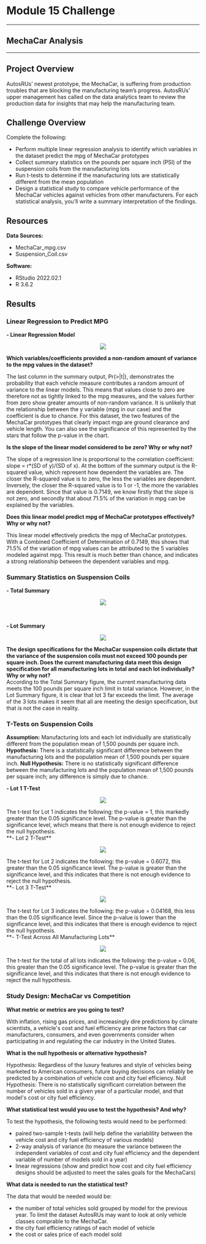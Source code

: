 # Module 15 Challenge

---
## MechaCar Analysis
---

## Project Overview
AutosRUs’ newest prototype, the MechaCar, is suffering from production troubles that are blocking the manufacturing team’s progress. AutosRUs’ upper management has called on the data analytics team to review the production data for insights that may help the manufacturing team.

## Challenge Overview
Complete the following:
- Perform multiple linear regression analysis to identify which variables in the dataset predict the mpg of MechaCar prototypes
- Collect summary statistics on the pounds per square inch (PSI) of the suspension coils from the manufacturing lots
- Run t-tests to determine if the manufacturing lots are statistically different from the mean population
- Design a statistical study to compare vehicle performance of the MechaCar vehicles against vehicles from other manufacturers. For each statistical analysis, you’ll write a summary interpretation of the findings.

## Resources
**Data Sources:** 
- MechaCar_mpg.csv
- Suspension_Coil.csv

**Software:**
- RStudio 2022.02.1 
- R 3.6.2 

## Results
### Linear Regression to Predict MPG

**- Linear Regression Model**
<p align="center">
    <img src="https://github.com/saraegregg/Mod15_R-Analysis/blob/main/images/del1.png"> 
</p>

**Which variables/coefficients provided a non-random amount of variance to the mpg values in the dataset?**

The last column in the summary output, Pr(>|t|), demonstrates the probability that each vehicle measure contributes a random amount of variance to the linear models. This means that values close to zero are therefore not as tightly linked to the mpg measures, and the values further from zero show greater amounts of non-random variance. It is unlikely that the relationship between the y variable (mpg in our case) and the coefficient is due to chance. For this dataset, the two features of the MechaCar prototypes that clearly impact mgp are ground clearance and vehicle length. You can also see the significance of this represented by the stars that follow the p-value in the chart.

**Is the slope of the linear model considered to be zero? Why or why not?**

The slope of a regression line is proportional to the correlation coefficient: slope = r*(SD of y)/(SD of x). At the bottom of the summary output is the R-squared value, which represent how dependent the variables are. The closer the R-squared value is to zero, the less the variables are dependent. Inversely, the closer the R-squared value is to 1 or -1, the more the variables are dependent. Since that value is 0.7149, we know firstly that the slope is not zero, and secondly that about 71.5% of the variation in mpg can be explained by the variables.

**Does this linear model predict mpg of MechaCar prototypes effectively? Why or why not?**

This linear model effectively predicts the mpg of MechaCar prototypes. With a Combined Coefficient of Determination of 0.7149, this shows that 71.5% of the variation of mpg values can be attributed to the 5 variables modeled against mpg. This result is much better than chance, and indicates a strong relationship between the dependent variables and mpg.


### Summary Statistics on Suspension Coils

**- Total Summary**
<p align="center">
    <img src="https://github.com/saraegregg/Mod15_R-Analysis/blob/main/images/del2.2.png"> 
</p>
<br>

**- Lot Summary** 
<p align="center">
    <img src="https://github.com/saraegregg/Mod15_R-Analysis/blob/main/images/del2.1.png"> 
</p>

**The design specifications for the MechaCar suspension coils dictate that the variance of the suspension coils must not exceed 100 pounds per square inch. Does the current manufacturing data meet this design specification for all manufacturing lots in total and each lot individually?** 
**Why or why not?**
<br>
According to the Total Summary figure, the current manufacturing data meets the 100 pounds per square inch limit in total variance. However, in the Lot Summary figure, it is clear that lot 3 far exceeds the limit. The average of the 3 lots makes it seem that all are meeting the design specification, but that is not the case in reality.


### T-Tests on Suspension Coils
**Assumption:** Manufacturing lots and each lot individually are statistically different from the population mean of 1,500 pounds per square inch.
**Hypothesis:** There is a statistically significant difference between the manufacturing lots and the population mean of 1,500 pounds per square inch.
**Null Hypothesis:** There is no statistically significant difference between the manufacturing lots and the population mean of 1,500 pounds per square inch; any difference is simply due to chance.

**- Lot 1 T-Test**
<p align="center">
    <img src="https://github.com/saraegregg/Mod15_R-Analysis/blob/main/images/del3.1.png"> 
</p>
The t-test for Lot 1 indicates the following: the p-value = 1, this markedly greater than the 0.05 significance level. The p-value is greater than the significance level, which means that there is not enough evidence to reject the null hypothesis.

<br>
**- Lot 2 T-Test**
<p align="center">
    <img src="https://github.com/saraegregg/Mod15_R-Analysis/blob/main/images/del3.2.png"> 
</p>
The t-test for Lot 2 indicates the following: the p-value = 0.6072, this greater than the 0.05 significance level. The p-value is greater than the significance level, and this indicates that there is not enough evidence to reject the null hypothesis.

<br>
**- Lot 3 T-Test**
<p align="center">
    <img src="https://github.com/saraegregg/Mod15_R-Analysis/blob/main/images/del3.3.png"> 
</p>
The t-test for Lot 3 indicates the following: the p-value = 0.04168, this less than the 0.05 significance level. Since the p-value is lower than the significance level, and this indicates that there is enough evidence to reject the null hypothesis.

<br>
**- T-Test Across All Manufacturing Lots** 
<p align="center">
    <img src="https://github.com/saraegregg/Mod15_R-Analysis/blob/main/images/del3.4.png"> 
</p>

The t-test for the total of all lots indicates the following: the p-value = 0.06, this greater than the 0.05 significance level. The p-value is greater than the significance level, and this indicates that there is not enough evidence to reject the null hypothesis.

### Study Design: MechaCar vs Competition

**What metric or metrics are you going to test?**

With inflation, rising gas prices, and increasingly dire predictions by climate scientists, a vehicle's cost and fuel efficiency are prime factors that car manufacturers, consumers, and even governments consider when participating in and regulating the car industry in the United States.

**What is the null hypothesis or alternative hypothesis?**

Hypothesis: Regardless of the luxury features and style of vehicles being marketed to American consumers, future buying decisions can reliably be predicted by a combination of vehicle cost and city fuel efficiency.
Null Hypothesis: There is no statistically significant correlation between the number of vehicles sold in a given year of a particular model, and that model's cost or city fuel efficiency.

**What statistical test would you use to test the hypothesis? And why?**

To test the hypothesis, the following tests would need to be performed:
- paired two-sample t-tests (will help define the variablility between the vehicle cost and city fuel efficiency of various models)
- 2-way analysis of variance (to measure the variance between the independent variables of cost and city fuel efficiency and the dependent variable of number of models sold in a year)
- linear regressions (show and predict how cost and city fuel efficiency designs should be adjusted to meet the sales goals for the MechaCars)

**What data is needed to run the statistical test?**

The data that would be needed would be:
- the number of total vehicles sold grouped by model for the previous year. To limit the dataset AutosRUs may want to look at only vehicle classes comprable to the MechaCar.
- the city fuel efficiency ratings of each model of vehicle
- the cost or sales price of each model sold
